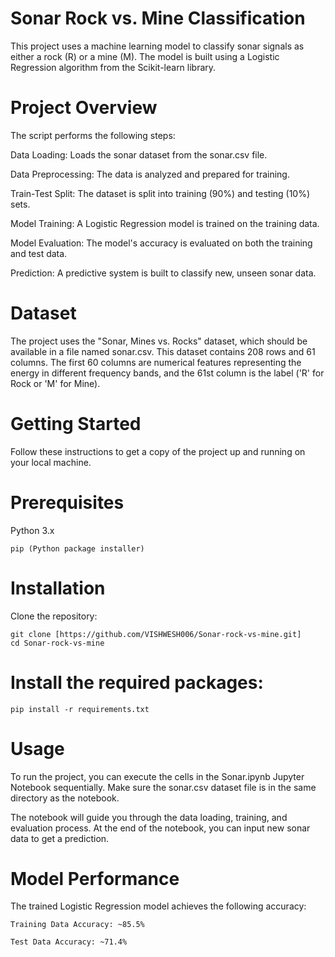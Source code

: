 # Sonar Rock vs. Mine Classification
  This project uses a machine learning model to classify sonar signals as either a rock (R) or a mine (M). The model is built using a Logistic Regression algorithm   from the Scikit-learn library.

# Project Overview
  The script performs the following steps:
  
  Data Loading: Loads the sonar dataset from the sonar.csv file.
  
  Data Preprocessing: The data is analyzed and prepared for training.
  
  Train-Test Split: The dataset is split into training (90%) and testing (10%) sets.
  
  Model Training: A Logistic Regression model is trained on the training data.
  
  Model Evaluation: The model's accuracy is evaluated on both the training and test data.
  
  Prediction: A predictive system is built to classify new, unseen sonar data.

# Dataset
The project uses the "Sonar, Mines vs. Rocks" dataset, which should be available in a file named sonar.csv. This dataset contains 208 rows and 61 columns. The first 60 columns are numerical features representing the energy in different frequency bands, and the 61st column is the label ('R' for Rock or 'M' for Mine).

# Getting Started
Follow these instructions to get a copy of the project up and running on your local machine.

# Prerequisites
   Python 3.x

    pip (Python package installer)

# Installation
Clone the repository:

    git clone [https://github.com/VISHWESH006/Sonar-rock-vs-mine.git]
    cd Sonar-rock-vs-mine

# Install the required packages:

    pip install -r requirements.txt

# Usage
To run the project, you can execute the cells in the Sonar.ipynb Jupyter Notebook sequentially. Make sure the sonar.csv dataset file is in the same directory as the notebook.

The notebook will guide you through the data loading, training, and evaluation process. At the end of the notebook, you can input new sonar data to get a prediction.

# Model Performance
The trained Logistic Regression model achieves the following accuracy:

    Training Data Accuracy: ~85.5%

    Test Data Accuracy: ~71.4%
